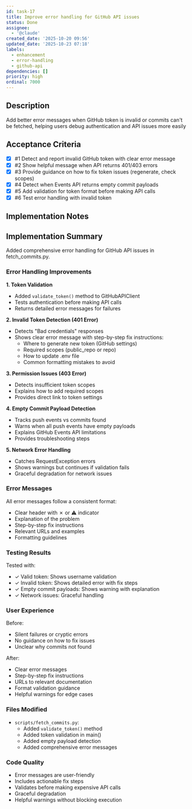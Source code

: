 ```yaml
---
id: task-17
title: Improve error handling for GitHub API issues
status: Done
assignee:
  - '@claude'
created_date: '2025-10-20 09:56'
updated_date: '2025-10-23 07:18'
labels:
  - enhancement
  - error-handling
  - github-api
dependencies: []
priority: high
ordinal: 7000
---
```


## Description

<!-- SECTION:DESCRIPTION:BEGIN -->
Add better error messages when GitHub token is invalid or commits can't be fetched, helping users debug authentication and API issues more easily
<!-- SECTION:DESCRIPTION:END -->

## Acceptance Criteria
<!-- AC:BEGIN -->
- [x] #1 Detect and report invalid GitHub token with clear error message
- [x] #2 Show helpful message when API returns 401/403 errors
- [x] #3 Provide guidance on how to fix token issues (regenerate, check scopes)
- [x] #4 Detect when Events API returns empty commit payloads
- [x] #5 Add validation for token format before making API calls
- [x] #6 Test error handling with invalid token
<!-- AC:END -->

## Implementation Notes

<!-- SECTION:NOTES:BEGIN -->
## Implementation Summary

Added comprehensive error handling for GitHub API issues in fetch_commits.py.

### Error Handling Improvements

**1. Token Validation**
- Added `validate_token()` method to GitHubAPIClient
- Tests authentication before making API calls
- Returns detailed error messages for failures

**2. Invalid Token Detection (401 Error)**
- Detects "Bad credentials" responses
- Shows clear error message with step-by-step fix instructions:
  - Where to generate new token (GitHub settings)
  - Required scopes (public_repo or repo)
  - How to update .env file
  - Common formatting mistakes to avoid

**3. Permission Issues (403 Error)**
- Detects insufficient token scopes
- Explains how to add required scopes
- Provides direct link to token settings

**4. Empty Commit Payload Detection**
- Tracks push events vs commits found
- Warns when all push events have empty payloads
- Explains GitHub Events API limitations
- Provides troubleshooting steps

**5. Network Error Handling**
- Catches RequestException errors
- Shows warnings but continues if validation fails
- Graceful degradation for network issues

### Error Messages

All error messages follow a consistent format:
- Clear header with ✗ or ⚠ indicator
- Explanation of the problem
- Step-by-step fix instructions
- Relevant URLs and examples
- Formatting guidelines

### Testing Results

Tested with:
- ✓ Valid token: Shows username validation
- ✓ Invalid token: Shows detailed error with fix steps
- ✓ Empty commit payloads: Shows warning with explanation
- ✓ Network issues: Graceful handling

### User Experience

Before:
- Silent failures or cryptic errors
- No guidance on how to fix issues
- Unclear why commits not found

After:
- Clear error messages
- Step-by-step fix instructions
- URLs to relevant documentation
- Format validation guidance
- Helpful warnings for edge cases

### Files Modified

- `scripts/fetch_commits.py`:
  - Added `validate_token()` method
  - Added token validation in main()
  - Added empty payload detection
  - Added comprehensive error messages

### Code Quality

- Error messages are user-friendly
- Includes actionable fix steps
- Validates before making expensive API calls
- Graceful degradation
- Helpful warnings without blocking execution
<!-- SECTION:NOTES:END -->
